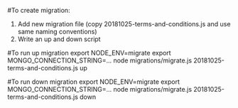 #To create migration:
1. Add new migration file (copy 20181025-terms-and-conditions.js and use same naming conventions)
2. Write an up and down script

#To run up migration
            export NODE_ENV=migrate
            export MONGO_CONNECTION_STRING=...
            node migrations/migrate.js 20181025-terms-and-conditions.js up

#To run down migration
            export NODE_ENV=migrate
            export MONGO_CONNECTION_STRING=...
            node migrations/migrate.js 20181025-terms-and-conditions.js down